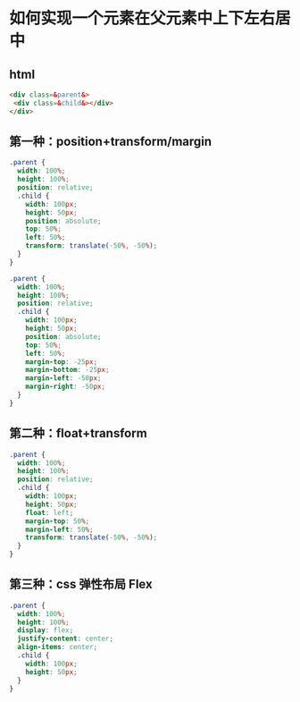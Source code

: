 # 如何实现一个元素在父元素中上下左右居中

## html

```html
<div class=&parent&>
 <div class=&child&></div>
</div>
```

## 第一种：position+transform/margin

```css
.parent {
  width: 100%;
  height: 100%;
  position: relative;
  .child {
    width: 100px;
    height: 50px;
    position: absolute;
    top: 50%;
    left: 50%;
    transform: translate(-50%, -50%);
  }
}

.parent {
  width: 100%;
  height: 100%;
  position: relative;
  .child {
    width: 100px;
    height: 50px;
    position: absolute;
    top: 50%;
    left: 50%;
    margin-top: -25px;
    margin-bottom: -25px;
    margin-left: -50px;
    margin-right: -50px;
  }
}
```

## 第二种：float+transform

```css
.parent {
  width: 100%;
  height: 100%;
  position: relative;
  .child {
    width: 100px;
    height: 50px;
    float: left;
    margin-top: 50%;
    margin-left: 50%;
    transform: translate(-50%, -50%);
  }
}
```

## 第三种：css 弹性布局 Flex

```css
.parent {
  width: 100%;
  height: 100%;
  display: flex;
  justify-content: center;
  align-items: center;
  .child {
    width: 100px;
    height: 50px;
  }
}
```
